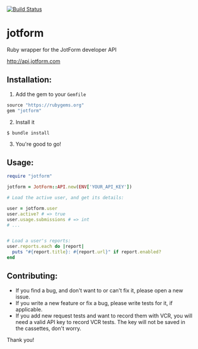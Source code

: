 [![Build Status](https://travis-ci.org/filp/jotform.png)](https://travis-ci.org/filp/jotform)
# jotform

Ruby wrapper for the JotForm developer API

http://api.jotform.com

## Installation:

1. Add the gem to your `Gemfile`

  ```ruby
  source "https://rubygems.org"
  gem "jotform"
  ```

2. Install it

  ```shell
  $ bundle install
  ```

3. You're good to go!

## Usage:

```ruby
require "jotform"

jotform = JotForm::API.new(ENV['YOUR_API_KEY'])

# Load the active user, and get its details:

user = jotform.user
user.active? # => true
user.usage.submissions # => int
# ...


# Load a user's reports:
user.reports.each do |report|
  puts "#{report.title}: #{report.url}" if report.enabled?
end

```

## Contributing:

- If you find a bug, and don't want to or can't fix it, please open a new issue.
- If you write a new feature or fix a bug, please write tests for it, if applicable.
- If you add new request tests and want to record them with VCR, you will need a valid API key to record VCR tests. The key will not be saved in the cassettes, don't worry.

Thank you!
